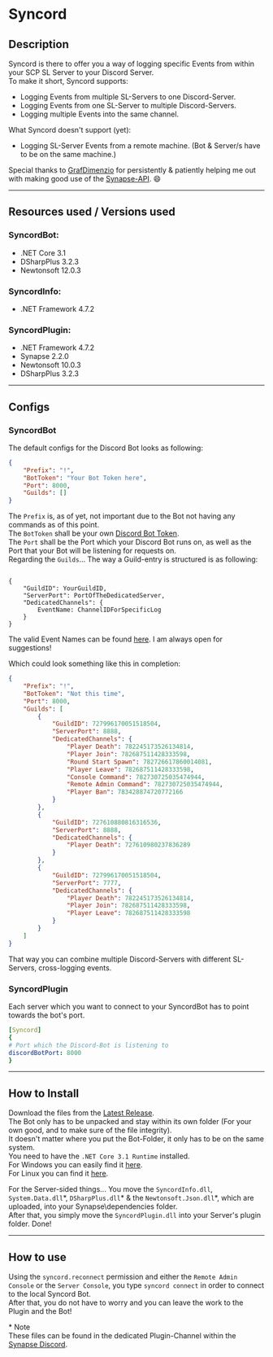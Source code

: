 # Syncord

## Description

Syncord is there to offer you a way of logging specific Events from within your SCP SL Server to your Discord Server.  
To make it short, Syncord supports:  
- Logging Events from multiple SL-Servers to one Discord-Server.
- Logging Events from one SL-Server to multiple Discord-Servers.
- Logging multiple Events into the same channel.

What Syncord doesn't support (yet):
- Logging SL-Server Events from a remote machine. (Bot & Server/s have to be on the same machine.)

Special thanks to [GrafDimenzio](https://github.com/GrafDimenzio) for persistently & patiently helping me out with making good use of the [Synapse-API](https://github.com/SynapseSL/Synapse/). 😄

---
## Resources used / Versions used

### SyncordBot:  
  - .NET Core       3.1  
  - DSharpPlus      3.2.3
  - Newtonsoft      12.0.3
### SyncordInfo:  
  - .NET Framework  4.7.2
### SyncordPlugin:  
  - .NET Framework  4.7.2
  - Synapse         2.2.0
  - Newtonsoft      10.0.3
  - DSharpPlus      3.2.3
  
---
## Configs

### SyncordBot

The default configs for the Discord Bot looks as following:  

```json
{
    "Prefix": "!",
    "BotToken": "Your Bot Token here",
    "Port": 8000,
    "Guilds": []
}
```
The `Prefix` is, as of yet, not important due to the Bot not having any commands as of this point.  
The `BotToken` shall be your own [Discord Bot Token](https://discord.com/developers/).  
The `Port` shall be the Port which your Discord Bot runs on, as well as the Port that your Bot will be listening for requests on.  
Regarding the `Guilds`... The way a Guild-entry is structured is as following:  

```

{
    "GuildID": YourGuildID,
    "ServerPort": PortOfTheDedicatedServer,
    "DedicatedChannels": {
        EventName: ChannelIDForSpecificLog
    }
}
```
The valid Event Names can be found [here](https://github.com/AlmightyLks/Syncord/blob/main/EventNames.md). I am always open for suggestions!


Which could look something like this in completion:

```json
{
    "Prefix": "!",
    "BotToken": "Not this time",
    "Port": 8000,
    "Guilds": [
        {
            "GuildID": 727996170051518504,
            "ServerPort": 8888,
            "DedicatedChannels": {
                "Player Death": 782245173526134814,
                "Player Join": 782687511428333598,
                "Round Start Spawn": 782726617860014081,
                "Player Leave": 782687511428333598,
                "Console Command": 782730725035474944,
                "Remote Admin Command": 782730725035474944,
                "Player Ban": 783428874720772166
            }
        },
        {
            "GuildID": 727610880816316536,
            "ServerPort": 8888,
            "DedicatedChannels": {
                "Player Death": 727610980237836289
            }
        },
        {
            "GuildID": 727996170051518504,
            "ServerPort": 7777,
            "DedicatedChannels": {
                "Player Death": 782245173526134814,
                "Player Join": 782687511428333598,
                "Player Leave": 782687511428333598
            }
        }
    ]
}
```

That way you can combine multiple Discord-Servers with different SL-Servers, cross-logging events.  

### SyncordPlugin

Each server which you want to connect to your SyncordBot has to point towards the bot's port.

```yaml
[Syncord]
{
# Port which the Discord-Bot is listening to
discordBotPort: 8000
}
```


---

## How to Install

Download the files from the [Latest Release](https://github.com/AlmightyLks/Syncord/releases).  
The Bot only has to be unpacked and stay within its own folder (For your own good, and to make sure of the file integrity).  
It doesn't matter where you put the Bot-Folder, it only has to be on the same system.  
You need to have the `.NET Core 3.1 Runtime` installed.  
For Windows you can easily find it [here](https://dotnet.microsoft.com/download/dotnet-core/thank-you/sdk-3.1.404-windows-x64-installer).  
For Linux you can find it [here](https://docs.microsoft.com/en-gb/dotnet/core/install/linux).

For the Server-sided things... You move the `SyncordInfo.dll`, `System.Data.dll`\*, `DSharpPlus.dll`\* & the `Newtonsoft.Json.dll`\*, which are uploaded, into your Synapse\dependencies folder.  
After that, you simply move the `SyncordPlugin.dll` into your Server's plugin folder. Done!

---

## How to use

Using the `syncord.reconnect` permission and either the `Remote Admin Console` or the `Server Console`, you type `syncord connect` in order to connect to the local Syncord Bot.   
After that, you do not have to worry and you can leave the work to the Plugin and the Bot!



\* Note  
These files can be found in the dedicated Plugin-Channel within the [Synapse Discord](https://discord.gg/HWW6s8ggxT).
